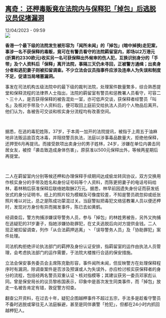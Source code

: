 <!--1681287301000-->
[离奇： 还柙毒贩竟在法院内与保释犯「掉包」后逃脱 议员促堵漏洞](https://www.rfi.fr/cn/%E4%B8%AD%E5%9B%BD/20230412-%E7%A6%BB%E5%A5%87-%E8%BF%98%E6%9F%99%E6%AF%92%E8%B4%A9%E7%AB%9F%E5%9C%A8%E6%B3%95%E9%99%A2%E5%86%85%E4%B8%8E%E4%BF%9D%E9%87%8A%E7%8A%AF-%E6%8E%89%E5%8C%85-%E5%90%8E%E9%80%83%E8%84%B1-%E8%AE%AE%E5%91%98%E4%BF%83%E5%A0%B5%E6%BC%8F%E6%B4%9E)
------

<div>12/04/2023 - 09:59</div><img src="https://s.rfi.fr/media/display/6427aaea-d907-11ed-9904-005056a90321/w:1280/p:16x9/hk-79.jpg"><p><strong>香港一个最下级的法院发生被形容为「闻所未闻」的「掉包」(暗中掉换)走犯案，事涉一名不获保释的毒贩，竟可在有警员看守的法院羁留室内，即场以2万港元(折算约2330欧元)收买另一名可获保释出外候审的伤人犯，互换识别身分的「手带」及个人资料后「保释」离开法院，事隔三天仍未寻回，正被警方通缉；出卖身分者和逃犯妻子则被扣留调查。不少立法会议员指事件应涉及连串人为失误和制度不足，促请当局堵塞漏洞。                    </strong></p><div><p><span><span><span><span><span><span><span><span><span>事发在司法机构五级法院中的最下级的裁判法院，处理案件数量繁多，综合熟悉提堂和保释流程的法律界人士指出，法院的羁留室有警员和惩教署人员看守，可容二丶三十人，是否获得保释的被告混处一室，亦可低声交谈，获保释者经警员「叫名」及核对手带及个人资料后，便可取回上庭前交给执法人员的个人物品后离开。他们认为，各被告可交谈和核实身分流程均有改善空间。</span></span></span></span></span></span></span></span></span></p><p> </p><p><span><span><span><span><span><span><span><span><span>据悉，在逃的毒犯姓陈，</span></span></span><span><span><span>37岁，于本周一加开的法院提讯，被指于上周五于油麻地非法贩运逾百克冰毒，并阻挠警员执法，法庭以涉事毒品数量大，拒绝他保释，还押至6月再提讯。而接受款项出卖身分的男子姓林，24岁，涉嫌在单位内袭击同居女友，被控「袭击致造成身体伤害」，原获准以500元保释出外，等候两星期后再提堂。</span></span></span></span></span></span></span></span></span></p><p> </p><p><span><span><span><span><span><span><span><span><span>二人在羁留室内分别等候还柙和办理保释手续期间达成偷龙转凤协议，双方交换用作核实身分的手带及姓名和身份证号码等个人资料，而陈更把妻子的电话号码给林，着林稍后获准保释后联络她取酬</span></span></span><span><span><span>2万元。据悉，林早前因遗失身份证而获发纸张式的身分证明书，纸上的照片较为模糊及可像度较差，不知是警员疏忽抑或纸张照片难以对比，总之是陈成功蒙混过关。当庭警拟把毒犯文络惩教署人员以便还柙时，发现对方身份有异而揭发事件，陈已去如黄鹤。</span></span></span></span></span></span></span></span></span></p><p><span><span><span><span><span><span><span><span><span>经调查后，警方拘捕涉嫌误导警务人员，参与「掉包」的林姓男被告，另外又拘捕在逃疑犯的</span></span></span><span><span><span>31岁妻子，指她涉嫌协助罪犯，在丈夫逃脱后向对方提供金钱。二人现正被扣留调查，列作「从合法羁押逃离」丶「误导警务人员」及「协助罪犯」案件处理。</span></span></span></span></span></span></span></span></span></p><p><span><span><span><span><span><span><span><span><span>司法机构拒绝评论执法部门的羁押及身份认证安排，指羁留室的运作由执法人员管理，会考虑执法部门的运作需要，于法院大楼推行合适的保安措施。</span></span></span></span></span></span></span></span></span></p><p><span><span><span><span><span><span><span><span><span>立法会保安事务委员会主席陈克勤形容，事件闻所未闻，但反映警方在处理保释程序时有漏洞，除调查案件是否涉及预谋或人为失误外，亦应检讨核实获保释者的身分的流程，包括经两名警员双重认证丶核对指模等；其建议获另一委员邓家彪认同。曾是保安局长的议员黎栋国表示，印象中是首次发生同类事件，而「掉包」放走一名被告肯定有错，敦促警方彻查。</span></span></span></span></span></span></span></span></span></p><p><span><span><span><span><span><span><span><span><span>翻查公开资料，在过去十年，疑犯企图越柙事件不超过五宗，手法多是趁看守警员不备时逃脱或窜往无人法庭躲避，甚至是同伴袭警「抢犯」，但都在</span></span></span><span><span><span>24小时内抓回越柙犯人。</span></span></span></span></span></span></span></span></span></p><div data-selfpromo-newsletter></div><div data-selfpromo-app></div></div>
